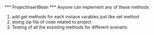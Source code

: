 *** ProjectInsertBean ***
Anyone can implement any of these methods
1. add get methods for each instace varables just like set method
2. stoing zip file of code related to project
3. Testing of all the exsisting methods for different scenario
